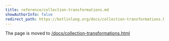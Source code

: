 ```yaml
---
title: reference/collection-transformations.md
showAuthorInfo: false
redirect_path: https://kotlinlang.org/docs/collection-transformations.html
---
```


The page is moved to [/docs/collection-transformations.html](/docs/collection-transformations.html)
